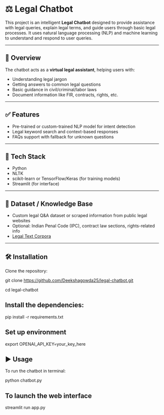 # ⚖️ Legal Chatbot 

This project is an intelligent **Legal Chatbot** designed to provide assistance with legal queries, explain legal terms, and guide users through basic legal processes. It uses natural language processing (NLP) and machine learning to understand and respond to user queries.

---

## 📖 Overview

The chatbot acts as a **virtual legal assistant**, helping users with:
- Understanding legal jargon
- Getting answers to common legal questions
- Basic guidance in civil/criminal/labor laws
- Document information like FIR, contracts, rights, etc.

---

## ✅ Features

- Pre-trained or custom-trained NLP model for intent detection
- Legal keyword search and context-based responses
- FAQs support with fallback for unknown questions

---

## 🧠 Tech Stack

- Python
- NLTK 
- scikit-learn or TensorFlow/Keras (for training models)
- Streamlit (for interface)

---

## 📂 Dataset / Knowledge Base

- Custom legal Q&A dataset or scraped information from public legal websites
- Optional: Indian Penal Code (IPC), contract law sections, rights-related info
- [Legal Text Corpora](https://www.kaggle.com/search?q=legal+text)

---

## 🛠️ Installation

Clone the repository:

git clone https://github.com/Deekshagowda25/legal-chatbot.git

cd legal-chatbot

## Install the dependencies:

pip install -r requirements.txt

## Set up environment 
export OPENAI_API_KEY=your_key_here 

## ▶️ Usage
To run the chatbot in terminal:

python chatbot.py

## To launch the web interface

streamlit run app.py
